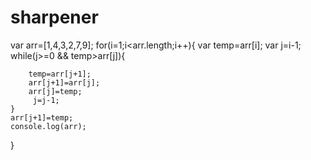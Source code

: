 # sharpener
var arr=[1,4,3,2,7,9];
for(i=1;i<arr.length;i++){
    var temp=arr[i];
    var j=i-1;
    while(j>=0 && temp>arr[j]){
       
        
        temp=arr[j+1];
        arr[j+1]=arr[j];
        arr[j]=temp;
         j=j-1;
    }
    arr[j+1]=temp;
    console.log(arr);
}
